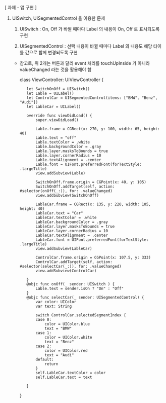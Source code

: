 [ 과제 - 앱 구현 ] 

1. UISwitch, UISegmentedControl 을 이용한 문제 

     1) UISwitch : On, Off 가 바뀔 때마다 Label 의 내용이 On, Off 로 표시되도록 구현

     2) UISegmentedControl : 선택 내용이 바뀔 때마다 Label 의 내용도 해당 타이틀 값으로 함께 변경되도록 구현
   
   * 참고로, 위 2개는 버튼과 달리 event 처리를 touchUpInside 가 아니라 valueChanged 라는 것을 활용해야 함



		class ViewController: UIViewController {
		    
		    let SwitchOnOff = UISwitch()
		    let Lable = UILabel()
		    let ControlCar = UISegmentedControl(items: ["BMW", "Benz", "Audi"])
		    let LableCar = UILabel()
		
		    override func viewDidLoad() {
		        super.viewDidLoad()
		        
		        Lable.frame = CGRect(x: 270, y: 100, width: 65, height: 40)
		        Lable.text = "off"
		        Lable.textColor = .white
		        Lable.backgroundColor = .gray
		        Lable.layer.masksToBounds = true
		        Lable.layer.cornerRadius = 10
		        Lable.textAlignment = .center
		        Lable.font = UIFont.preferredFont(forTextStyle: .largeTitle)
		        view.addSubview(Lable)
		        
		        SwitchOnOff.frame.origin = CGPoint(x: 40, y: 105)
		        SwitchOnOff.addTarget(self, action: #selector(onOff(_:)), for: .valueChanged)
		        view.addSubview(SwitchOnOff)
		        
		        LableCar.frame = CGRect(x: 135, y: 220, width: 105, height: 40)
		        LableCar.text = "Car"
		        LableCar.textColor = .white
		        LableCar.backgroundColor = .gray
		        LableCar.layer.masksToBounds = true
		        LableCar.layer.cornerRadius = 10
		        LableCar.textAlignment = .center
		        LableCar.font = UIFont.preferredFont(forTextStyle: .largeTitle)
		        view.addSubview(LableCar)
		        
		        ControlCar.frame.origin = CGPoint(x: 107.5, y: 333)
		        ControlCar.addTarget(self, action: #selector(selectCar(_:)), for: .valueChanged)
		        view.addSubview(ControlCar)
		        
		    }
		    @objc func onOff(_ sender: UISwitch ) {
		        Lable.text = sender.isOn ? "On" : "Off"
		    }
		    @objc func selectCar(_ sender: UISegmentedControl) {
		        var color: UIColor
		        var text: String
		
		        switch ControlCar.selectedSegmentIndex {
		        case 0:
		            color = UIColor.blue
		            text = "BMW"
		        case 1:
		            color = UIColor.white
		            text = "Benz"
		        case 2:
		            color = UIColor.red
		            text = "Audi"
		        default:
		            return
		        }
		        self.LableCar.textColor = color
		        self.LableCar.text = text
		        
		    }
		}
